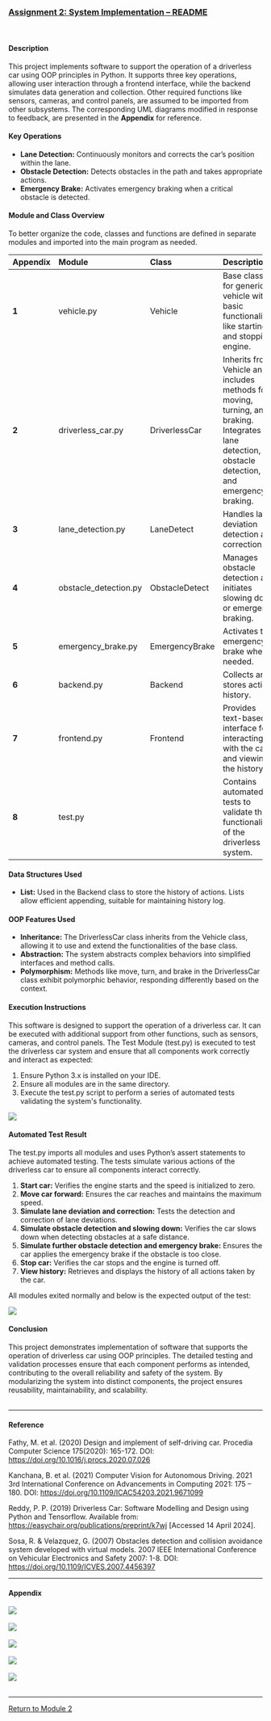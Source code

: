 ### [Assignment 2: System Implementation – README](https://helenhelene.github.io/eportfolio/pdf/Module02_README.pdf)

<br>

#### Description
This project implements software to support the operation of a driverless car using OOP principles in Python. It supports three key operations, allowing user interaction through a frontend interface, while the backend simulates data generation and collection. Other required functions like sensors, cameras, and control panels, are assumed to be imported from other subsystems. The corresponding UML diagrams modified in response to feedback, are presented in the **Appendix** for reference.

#### Key Operations
 - **Lane Detection:** Continuously monitors and corrects the car’s position within the lane.
 - **Obstacle Detection:** Detects obstacles in the path and takes appropriate actions.
 - **Emergency Brake:** Activates emergency braking when a critical obstacle is detected.

#### Module and Class Overview
To better organize the code, classes and functions are defined in separate modules and imported into the main program as needed. 

| **Appendix** | **Module** | **Class** | **Description** |
| :----------- | :--------- | :-------- | :-------------- |
| **1** | vehicle.py	| Vehicle	| Base class for generic vehicle with basic functionalities like starting and stopping engine. |
| **2** | driverless_car.py	| DriverlessCar	| Inherits from Vehicle and includes methods for moving, turning, and braking. Integrates lane detection, obstacle detection, and emergency braking. |
| **3** | lane_detection.py	| LaneDetect	| Handles lane deviation detection and correction. |
| **4** | obstacle_detection.py	| ObstacleDetect	| Manages obstacle detection and initiates slowing down or emergency braking. |
| **5** | emergency_brake.py	| EmergencyBrake	| Activates the emergency brake when needed. |
| **6** | backend.py	| Backend	| Collects and stores action history. |
| **7** | frontend.py	| Frontend | Provides text-based interface for interacting with the car and viewing the history. |
| **8** | test.py |  | Contains automated tests to validate the functionality of the driverless car system. |

#### Data Structures Used
 - **List:** Used in the Backend class to store the history of actions. Lists allow efficient appending, suitable for maintaining history log.

#### OOP Features Used
 - **Inheritance:** The DriverlessCar class inherits from the Vehicle class, allowing it to use and extend the functionalities of the base class.
 - **Abstraction:** The system abstracts complex behaviors into simplified interfaces and method calls.
 - **Polymorphism:** Methods like move, turn, and brake in the DriverlessCar class exhibit polymorphic behavior, responding differently based on the context.

#### Execution Instructions
This software is designed to support the operation of a driverless car. It can be executed with additional support from other functions, such as sensors, cameras, and control panels.  The Test Module (test.py) is executed to test the driverless car system and ensure that all components work correctly and interact as expected:
 1.	Ensure Python 3.x is installed on your IDE.
 2.	Ensure all modules are in the same directory.
 3.	Execute the test.py script to perform a series of automated tests validating the system's functionality.
<img src="OOP_Assignment2_Execute.jpg?raw=true">

#### Automated Test Result
The test.py imports all modules and uses Python’s assert statements to achieve automated testing. The tests simulate various actions of the driverless car to ensure all components interact correctly.
 1.	**Start car:** Verifies the engine starts and the speed is initialized to zero.
 2.	**Move car forward:** Ensures the car reaches and maintains the maximum speed.
 3.	**Simulate lane deviation and correction:** Tests the detection and correction of lane deviations.
 4.	**Simulate obstacle detection and slowing down:** Verifies the car slows down when detecting obstacles at a safe distance.
 5.	**Simulate further obstacle detection and emergency brake:** Ensures the car applies the emergency brake if the obstacle is too close.
 6.	**Stop car:** Verifies the car stops and the engine is turned off.
 7.	**View history:** Retrieves and displays the history of all actions taken by the car.

All modules exited normally and below is the expected output of the test: 

<img src="OOP_Assignment2_TestResult.jpg?raw=true">

#### Conclusion
This project demonstrates implementation of software that supports the operation of driverless car using OOP principles. The detailed testing and validation processes ensure that each component performs as intended, contributing to the overall reliability and safety of the system. By modularizing the system into distinct components, the project ensures reusability, maintainability, and scalability.
<br><br>

---

#### Reference
Fathy, M. et al. (2020) Design and implement of self-driving car.  Procedia Computer Science 175(2020): 165-172. DOI: https://doi.org/10.1016/j.procs.2020.07.026

Kanchana, B. et al. (2021) Computer Vision for Autonomous Driving.  2021 3rd International Conference on Advancements in Computing 2021: 175 – 180. DOI: https://doi.org/10.1109/ICAC54203.2021.9671099

Reddy, P. P. (2019) Driverless Car: Software Modelling and Design using Python and Tensorflow.  Available from: https://easychair.org/publications/preprint/k7wj [Accessed 14 April 2024].

Sosa, R. & Velazquez, G. (2007) Obstacles detection and collision avoidance system developed with virtual models. 2007 IEEE International Conference on Vehicular Electronics and Safety 2007: 1-8.  DOI: https://doi.org/10.1109/ICVES.2007.4456397

---

#### Appendix	

<img src="OOP_Assignment2_UseCase.jpg?raw=true">
<br><br>

<img src="OOP_Assignment2_Class.jpg?raw=true">
<br><br>

<img src="OOP_Assignment2_Activity.jpg?raw=true">
<br><br>

<img src="OOP_Assignment2_StateMach.jpg?raw=true">
<br><br>

<img src="OOP_Assignment2_Sequence.jpg?raw=true">
<br><br>

---

[Return to Module 2](OOP.md)
